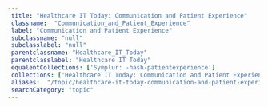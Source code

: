 ```yaml
--- 
 title: "Healthcare IT Today: Communication and Patient Experience" 
 classname:  "Communication_and_Patient_Experience" 
 label: "Communication and Patient Experience" 
 subclassname: "null" 
 subclasslabel: "null" 
 parentclassname: "Healthcare_IT_Today" 
 parentclasslabel: "Healthcare IT Today" 
 equalentCollections: ['Symplur: -hash-patientexperience'] 
 collections: ['Healthcare IT Today: Communication and Patient Experience']
 aliases:  "/topic/healthcare-it-today-communication-and-patient-experience"  
 searchCategory: "topic" 
---
```

